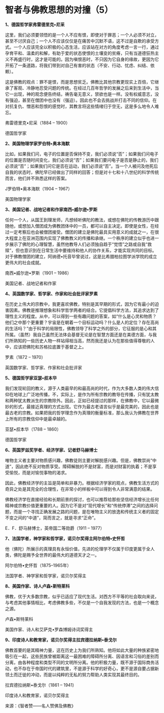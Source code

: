 # 智者与佛教思想的对撞（5）

**1、德国哲学家弗雷德里克•尼采**

这里，我们必须要领悟的是一个人不应有恨，即使对于罪恶；一个人必须不对立，甚至不讨厌自己；一个人不应该仅仅是在痛苦中沉默不语，这不过是自欺的承受方式。一个人应该完全以积极的心态生活，应该站在对方的角度考虑一言一行，通过孕育平和、温柔的和解，有助于爱的状态使恨的土壤变的贫瘠，只有当道德狂热主义不再盛行时，这才是可能的。因为嗔恨恶时，不只因为它自身的缘故，更因为它开拓了一条道路，将我们带到对自己有害的状态（不安、行动、忧虑、纠结、依赖）。

这是佛教的观点：罪不是恨，而是思想贫乏。佛教比其他宗教更现实上百倍，它继承了客观、冷静地忍受问题的传统。在经过几百年哲学的发展之后来到生活中，当它一出现，神的观念便告终结，祷告毫无意义，禁欲也是一样。没有权威意志，没有强迫，甚至在僧团中也没有（强迫）。因此也不会去挑战并打击不同的信仰。在对抗复仇、憎恶和怨恨的感觉时，其教言将这些情绪归于空无，这是多么地令人难忘。

弗雷德里克•尼采（1884 – 1900）

德国哲学家

**2、美国物理学家罗伯特•奥本海默**

比如，如果我们问，电子的位置是否保持不变，我们必须说“否”；如果我们问电子的位置是否随时间变化，我们必须说“否”；如果我们要问电子是否是静止的，我们必须说“否”；如果我们问它是否在运动，我们必须说“否”。当一个人被问及他死后自我的状态时，佛陀早已经做出了同样的回答；但是对十七和十八世纪的科学传统而言，他们并不熟悉这样的答案。

J罗伯特•奥本海默（1904 – 1967）

美国物理学家

**3、美国记者、战地记者和作家南西•威尔逊•罗斯**

任何一个人，从国王到理发师，凡想倾听佛陀的教法，或想在佛陀的传教游历中跟随他，或想加入僧团成为佛教团体中的一员，都可以自主决定。即使是女性，在经过一定考察后也会被僧团接受。僧团的建立是佛陀最具实用意义的成就之一，在很大程度上在亚洲范围内实现了佛教教义的传播和承继。一个秩序的建立似乎也进一步展示了佛陀的心理智慧，虽然他教导人们必须独自趋于“觉悟”之路或自我“救赎”，但也意识到在日常生活中要维持和他人的协作关系，才能实现共同的目标。对于佛教僧团的建立，阿纳德•托音毕曾说过，这是比希腊柏拉图学派学院的成立更伟大的社会成就。

南西•威尔逊•罗斯（1901 – 1986）

美国记者、战地记者和作家

**4、英国数学家、哲学家、作家和社会批评家罗素**

在历史上伟大的宗教中，我更喜欢佛教，特别是其早期的形式，因为它有最小的迫害因素。佛教是推理想象和科学哲学两者的结合。它提倡科学方法，其追求达到了理性主义的程度。从中，可以得到一些有趣问题的答案，如“什么是心灵和物质？他们之中那个更重要？宇宙是在朝着一个目标运动吗？什么是人的定位？存在高尚的生活吗？”由于科学的局限性，佛教领导了科学之外的部分，它征服的是心和其所属。（虽然）我自己虽然无法体会基督无论是在智慧方面还是在美德方面，与我们所熟知的一些历史人物一样站得相当高，然而我还是认为在那些值得尊敬的人中，应该把佛陀和苏格拉底置于基督之上。

罗素（1872 – 1970）

英国数学家、哲学家、作家和社会批评家

**5、德国哲学家亚瑟•叔本华**

我们发现轮回的教义，源于人类最早的和最高尚的时代，作为大多数人类的伟大信仰在地球上广泛地传播，不，实际上，是作为所有宗教的教导在传播，只有犹太教和两种犹太教派生的宗教除外。因此，正如已经提过的那样，在佛教中，它以最微妙的形式，最接近真理的方式出现。它作为最古老语言似乎是最完美的，因此也是最古老的宗教。如果把我的哲学理念作为真理的衡量标准，那么我认为佛教在世界上所有的宗教信仰中是最卓越的。

亚瑟•叔本华（1788 – 1860）

德国哲学家

**6、英国罗兹奖学者、经济学家、记者舒马赫博士**

唯物主义者主要对物质感兴趣，佛教徒则主要对解脱感兴趣。但是，佛教崇尚“中道”，因此绝不反对物质享受。障碍解脱的不是财富，而是对财富的执着；不是享受愉悦，而是对愉悦事物的渴求。

因此，佛教经济学的主旨是简单和非暴力。根据经济学家的观点，佛教生活方式的奇异之处是其完全的合理性，在非常小的样板中可以得到令人非常满意的结果。

佛教经济学在直接经验和长期前景的探讨，也可以推荐给那些坚信经济增长比任何精神或宗教价值更重要的人。因为它不是对“现代增长”和“传统停滞”之间的选择问题，而是一个寻找正确发展之路的问题，是在唯物主义的放逸和传统主义者的固定不变之间的“中道”，简而言之，就是寻求“正命”。

E．F．舒马赫博士，英帝国二等勋爵（1911 – 1977）

**7、法国学者，神学家和哲学家，诺贝尔奖得主阿尔伯特•史怀哲**

他（佛陀）所展示的真理具有永恒价值，先进的伦理学不仅属于印度更属于全人类，佛陀是赐予全世界的最伟大的道德天才之一。

阿尔伯特•史怀哲（1875–1965年）

法国学者、神学家和哲学家，诺贝尔奖得主

**8、美国作家、诗人卢森•斯特莱科**

佛教，优于大多数宗教，似乎已适应了现代生活。对西方不平等的社会取向来说，与考虑其他事情相比，考虑佛教多些，不仅是一个自我发现的方法，也是一个概念之源。

卢森•斯特莱科

美国作家、诗人和艾萨克•罗森博姆诗词奖得主

**9、印度诗人和教育家，诺贝尔奖得主拉宾德拉纳斯•泰戈尔**

佛教首要的是其精神力量，这在历史上为我们所熟知。他将如此大量的种族紧密地吸引在一起，这些民族曾被距离这一最困难的障碍所分离、因语言和习俗的差别而分离，由各种程度和类型不同的文明所分离。他的积极力量，既不源于国际商务活动，也不存在于帝国时代的建筑里，不是源于科学的好奇心，更不是源自要占据新领土而迁徙的冲动，而是以纯粹的无私的努力帮助人类实现其最终目的。

拉宾德拉纳斯•泰戈尔（1861 – 1941）

印度诗人和教育家，诺贝尔奖得主

来源：《智者赞——名人赞佛及佛教》


